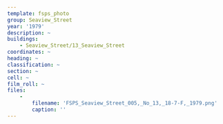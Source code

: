 ```yaml
---
template: fsps_photo
group: Seaview_Street
year: '1979'
description: ~
buildings:
    - Seaview_Street/13_Seaview_Street
coordinates: ~
heading: ~
classification: ~
section: ~
cell: ~
film_roll: ~
files:
    -
        filename: 'FSPS_Seaview_Street_005,_No_13,_18-7-F,_1979.png'
        caption: ''
---
```

